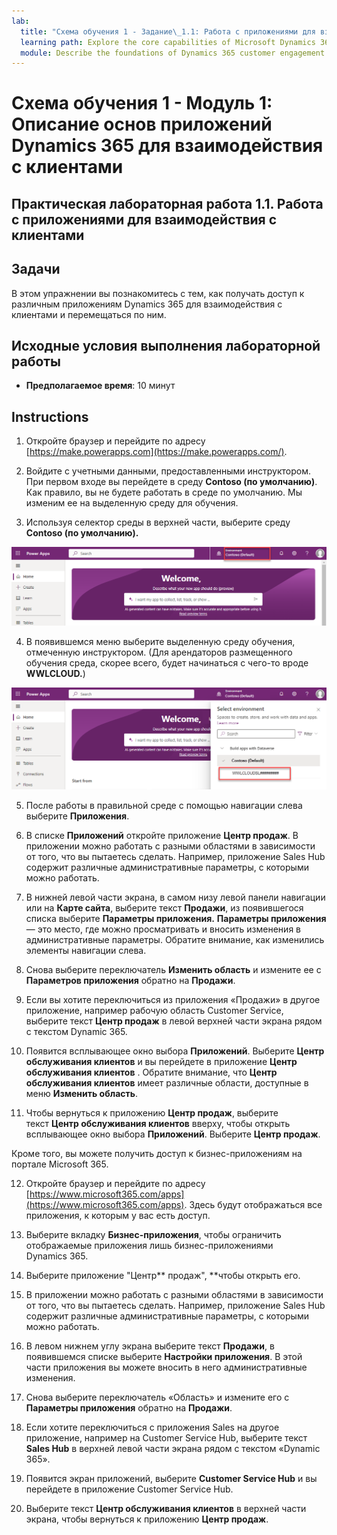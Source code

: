 ```yaml
---
lab:
  title: "Схема обучения 1 - Задание\_1.1: Работа с приложениями для взаимодействия с клиентами"
  learning path: Explore the core capabilities of Microsoft Dynamics 365 customer engagement apps
  module: Describe the foundations of Dynamics 365 customer engagement apps
---
```


Схема обучения 1 - Модуль 1: Описание основ приложений Dynamics 365 для взаимодействия с клиентами
========================

## Практическая лабораторная работа 1.1. Работа с приложениями для взаимодействия с клиентами 

## Задачи

В этом упражнении вы познакомитесь с тем, как получать доступ к различным приложениям Dynamics 365 для взаимодействия с клиентами и перемещаться по ним. 

## Исходные условия выполнения лабораторной работы

  - **Предполагаемое время**: 10 минут

## Instructions

1. Откройте браузер и перейдите по адресу [https://make.powerapps.com](https://make.powerapps.com/). 

2. Войдите с учетными данными, предоставленными инструктором. При первом входе вы перейдете в среду **Contoso (по умолчанию)**. Как правило, вы не будете работать в среде по умолчанию. Мы изменим ее на выделенную среду для обучения. 

3.  Используя селектор среды в верхней части, выберите среду **Contoso (по умолчанию).** 

![Выбор среды](media/lab-11-work-with-customer-engagement-apps-01.png)

4. В появившемся меню выберите выделенную среду обучения, отмеченную инструктором. (Для арендаторов размещенного обучения среда, скорее всего, будет начинаться с чего-то вроде **WWLCLOUD.**)

![проверьте среду](media/lab-11-work-with-customer-engagement-apps-02.png)

5. После работы в правильной среде с помощью навигации слева выберите **Приложения**. 

6. В списке **Приложений** откройте приложение **Центр продаж**. В приложении можно работать с разными областями в зависимости от того, что вы пытаетесь сделать. Например, приложение Sales Hub содержит различные административные параметры, с которыми можно работать.

7. В нижней левой части экрана, в самом низу левой панели навигации или на **Карте сайта**, выберите текст **Продажи**, из появившегося списка выберите **Параметры приложения.** **Параметры приложения** — это место, где можно просматривать и вносить изменения в административные параметры. Обратите внимание, как изменились элементы навигации слева.

8. Снова выберите переключатель **Изменить область** и измените ее с **Параметров приложения** обратно на **Продажи**.

9. Если вы хотите переключиться из приложения «Продажи» в другое приложение, например рабочую область Customer Service, выберите текст **Центр продаж** в левой верхней части экрана рядом с текстом Dynamic 365.

10.  Появится всплывающее окно выбора **Приложений**. Выберите **Центр обслуживания клиентов** и вы перейдете в приложение **Центр обслуживания клиентов** . Обратите внимание, что **Центр обслуживания клиентов** имеет различные области, доступные в меню **Изменить область**.

11. Чтобы вернуться к приложению **Центр продаж**, выберите текст **Центр обслуживания клиентов** вверху, чтобы открыть всплывающее окно выбора **Приложений**. Выберите **Центр продаж**.

Кроме того, вы можете получить доступ к бизнес-приложениям на портале Microsoft 365.

12. Откройте браузер и перейдите по адресу [https://www.microsoft365.com/apps](https://www.microsoft365.com/apps). Здесь будут отображаться все приложения, к которым у вас есть доступ.

13. Выберите вкладку **Бизнес-приложения**, чтобы ограничить отображаемые приложения лишь бизнес-приложениями Dynamics 365.

14. Выберите приложение "Центр** продаж", **чтобы открыть его.

15. В приложении можно работать с разными областями в зависимости от того, что вы пытаетесь сделать. Например, приложение Sales Hub содержит различные административные параметры, с которыми можно работать.

16. В левом нижнем углу экрана выберите текст **Продажи**, в появившемся списке выберите **Настройки приложения**. В этой части приложения вы можете вносить в него административные изменения.

17. Снова выберите переключатель «Область» и измените его с **Параметры приложения** обратно на **Продажи**.

18. Если хотите переключиться с приложения Sales на другое приложение, например на Customer Service Hub, выберите текст **Sales Hub** в верхней левой части экрана рядом с текстом «Dynamic 365».

19. Появится экран приложений, выберите **Customer Service Hub** и вы перейдете в приложение Customer Service Hub.

20. Выберите текст **Центр обслуживания клиентов** в верхней части экрана, чтобы вернуться к приложению **Центр продаж**.

